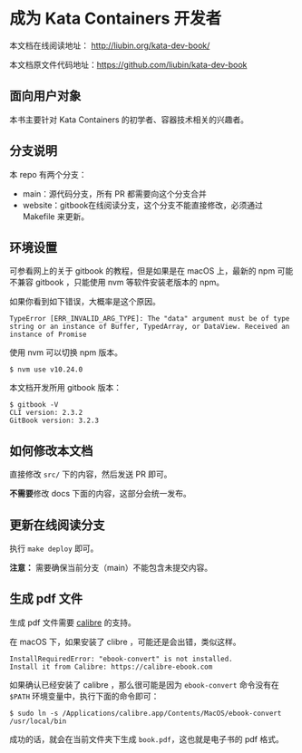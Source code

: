 # 成为 Kata Containers 开发者

本文档在线阅读地址： http://liubin.org/kata-dev-book/

本文档原文件代码地址：https://github.com/liubin/kata-dev-book

## 面向用户对象

本书主要针对 Kata Containers 的初学者、容器技术相关的兴趣者。

## 分支说明

本 repo 有两个分支：

- main：源代码分支，所有 PR 都需要向这个分支合并
- website：gitbook在线阅读分支，这个分支不能直接修改，必须通过 Makefile 来更新。

## 环境设置

可参看网上的关于 gitbook 的教程，但是如果是在 macOS 上，最新的 npm 可能不兼容 gitbook ，只能使用 nvm 等软件安装老版本的 npm。

如果你看到如下错误，大概率是这个原因。

```
TypeError [ERR_INVALID_ARG_TYPE]: The "data" argument must be of type string or an instance of Buffer, TypedArray, or DataView. Received an instance of Promise
```

使用 nvm 可以切换 npm 版本。

```
$ nvm use v10.24.0
```

本文档开发所用 gitbook 版本：

```
$ gitbook -V
CLI version: 2.3.2
GitBook version: 3.2.3
```

## 如何修改本文档

直接修改 `src/` 下的内容，然后发送 PR 即可。

**不需要**修改 docs 下面的内容，这部分会统一发布。

## 更新在线阅读分支

执行 `make deploy` 即可。

**注意：** 需要确保当前分支（main）不能包含未提交内容。

## 生成 pdf 文件

生成 pdf 文件需要 [calibre](https://calibre-ebook.com) 的支持。

在 macOS 下，如果安装了 clibre ，可能还是会出错，类似这样。

```
InstallRequiredError: "ebook-convert" is not installed.
Install it from Calibre: https://calibre-ebook.com
```

如果确认已经安装了 calibre ，那么很可能是因为 `ebook-convert` 命令没有在 `$PATH` 环境变量中，执行下面的命令即可：


```
$ sudo ln -s /Applications/calibre.app/Contents/MacOS/ebook-convert /usr/local/bin
```

成功的话，就会在当前文件夹下生成 `book.pdf`，这也就是电子书的 pdf 格式。

